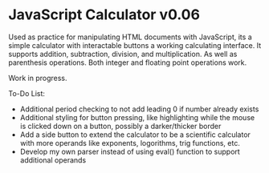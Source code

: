 # JavaScript Calculator v0.06

Used as practice for manipulating HTML documents with JavaScript, its a simple calculator with interactable buttons a working calculating interface.
It supports addition, subtraction, division, and multiplication. As well as parenthesis operations.
Both integer and floating point operations work.

Work in progress. 

To-Do List:

- Additional period checking to not add leading 0 if number already exists
- Additional styling for button pressing, like highlighting while the mouse is clicked down on a button, possibly a darker/thicker border
- Add a side button to extend the calculator to be a scientific calculator with more operands like exponents, logorithms, trig functions, etc.
- Develop my own parser instead of using eval() function to support additional operands
